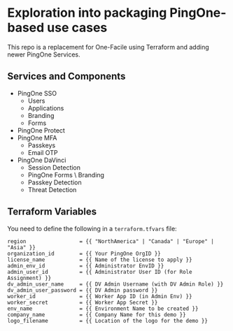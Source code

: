 # Exploration into packaging PingOne-based use cases

This repo is a replacement for One-Facile using Terraform and adding newer PingOne Services.

## Services and Components

* PingOne SSO
  * Users
  * Applications
  * Branding
  * Forms
* PingOne Protect
* PingOne MFA
  * Passkeys
  * Email OTP
* PingOne DaVinci
  * Session Detection
  * PingOne Forms \ Branding
  * Passkey Detection
  * Threat Detection

## Terraform Variables

You need to define the following in a `terraform.tfvars` file:

```hcl
region                 = {{ "NorthAmerica" | "Canada" | "Europe" | "Asia" }}
organization_id        = {{ Your PingOne OrgID }}
license_name           = {{ Name of the license to apply }}
admin_env_id           = {{ Administrator EnvID }}
admin_user_id          = {{ Administrator User ID (for Role Assignment) }}
dv_admin_user_name     = {{ DV Admin Username (with DV Admin Role) }}
dv_admin_user_password = {{ DV Admin password }}
worker_id              = {{ Worker App ID (in Admin Env) }}
worker_secret          = {{ Worker App Secret }}
env_name               = {{ Environment Name to be created }}
company_name           = {{ Company Name for this demo }}
logo_filename          = {{ Location of the logo for the demo }}
```
